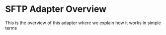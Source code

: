 # SFTP Adapter Overview
This is the overview of this adapter where we explain how it works in simple terms